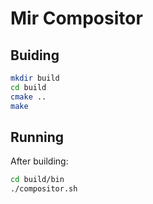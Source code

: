 # Mir Compositor

## Buiding
```sh
mkdir build
cd build
cmake ..
make
```

## Running
After building:
```sh
cd build/bin
./compositor.sh
```